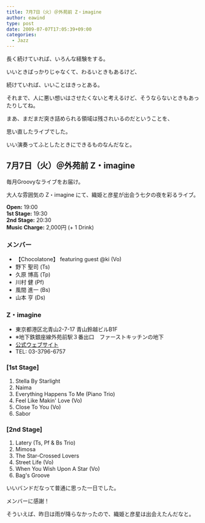 ```yaml
---
title: 7月7日（火）＠外苑前 Z・imagine
author: eawind
type: post
date: 2009-07-07T17:05:39+09:00
categories:
  - Jazz
---
```

長く続けていれば、いろんな経験をする。

いいときばっかりじゃなくて、わるいときもあるけど、

続けていれば、いいことはきっとある。

それまで、人に悪い想いはさせたくないと考えるけど、そうならないときもあったりしてね。

まあ、まだまだ突き詰められる領域は残されいるのだということを、

思い直したライブでした。

いい演奏ってふとしたときにできるものなんだなと。

## 7月7日（火）＠外苑前 Z・imagine

毎月Groovyなライブをお届け。

大人な雰囲気の Z・imagine にて、織姫と彦星が出会う七夕の夜を彩るライブ。

**Open:** 19:00  
**1st Stage:** 19:30  
**2nd Stage:** 20:30  
**Music Charge:** 2,000円 (+ 1 Drink)

### メンバー
- 【Chocolatone】 featuring guest @ki (Vo)
- 野下 聖司 (Ts)
- 久原 博高 (Tp)
- 川村 健 (Pf)
- 風間 進一 (Bs)
- 山本 亨 (Ds)

### Z・imagine
- 東京都港区北青山2-7-17 青山鈴越ビルB1F  
- ※地下鉄銀座線外苑前駅３番出口　ファーストキッチンの地下  
- [公式ウェブサイト](http://www.radio-zipangu.com/zimagine/)  
- TEL: 03-3796-6757

### [1st Stage]
1. Stella By Starlight  
2. Naima  
3. Everything Happens To Me (Piano Trio)  
4. Feel Like Makin' Love (Vo)  
5. Close To You (Vo)  
6. Sabor

### [2nd Stage]
1. Latery (Ts, Pf & Bs Trio)  
2. Mimosa  
3. The Star-Crossed Lovers  
4. Street Life (Vo)  
5. When You Wish Upon A Star (Vo)  
6. Bag's Groove

いいバンドだなって普通に思った一日でした。

メンバーに感謝！

そういえば、昨日は雨が降らなかったので、織姫と彦星は出会えたんだなと。
